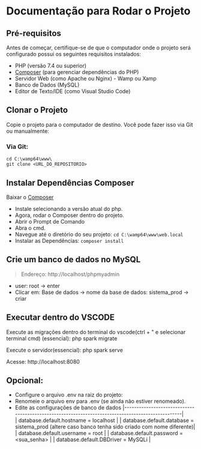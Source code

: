 # Documentação para Rodar o Projeto

## Pré-requisitos
Antes de começar, certifique-se de que o computador onde o projeto será configurado possui os seguintes requisitos instalados:
- PHP (versão 7.4 ou superior)
- [Composer](https://getcomposer.org/) (para gerenciar dependências do PHP)
- Servidor Web (como Apache ou Nginx) - Wamp ou Xamp
- Banco de Dados (MySQL)
- Editor de Texto/IDE (como Visual Studio Code)

## Clonar o Projeto
Copie o projeto para o computador de destino. Você pode fazer isso via Git ou manualmente:
### Via Git:
    cd C:\wamp64\www\
    git clone <URL_DO_REPOSITORIO>

## Instalar Dependências Composer
Baixar o [Composer](https://getcomposer.org/Composer-Setup.exe)
- Instale selecionando a versão atual do php.
- Agora, rodar o Composer dentro do projeto.
- Abrir o Prompt de Comando
- Abra o cmd.
- Navegue até o diretório do seu projeto: `cd C:\wamp64\www\web.local`
- Instalar as Dependências: `composer install`

## Crie um banco de dados no MySQL
> Endereço: http://localhost/phpmyadmin
 - user: root -> enter
- Clicar em: Base de dados -> nome da base de dados: sistema_prod -> criar 

## Executar dentro do VSCODE
Execute as migrações dentro do terminal do vscode(ctrl + " e selecionar terminal cmd) (essencial):
	php spark migrate

Execute o servidor(essencial):
	php spark serve

Acesse: http://localhost:8080





## Opcional:
- Configure o arquivo .env na raiz do projeto:
- Renomeie o arquivo env para .env (se ainda não estiver renomeado).
 - Edite as configurações de banco de dados
	|--------------------------------------------------------------------------------------------------|  
 	| database.default.hostname = localhost                                                            | 
	| database.default.database = sistema_prod (altere caso banco tenha sido criado com nome diferente)| 
	| database.default.username = root                                                                 | 
	| database.default.password = <sua_senha>                                                          | 
	| database.default.DBDriver = MySQLi                                                               | 
